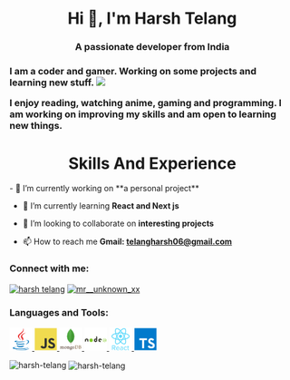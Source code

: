 <h1 align="center">Hi 👋, I'm Harsh Telang</h1>
<h3 align="center">A passionate developer from India</h3>

<h3> I am a coder and gamer. Working on some projects and learning new stuff.
<img src="https://www.google.com/url?sa=i&url=https%3A%2F%2Fgiphy.com%2Fexplore%2Fprogrammer&psig=AOvVaw0uPRB7ATtkM4zptGh1MCk5&ust=1695895304246000&source=images&cd=vfe&opi=89978449&ved=0CBAQjRxqFwoTCLiggcPEyoEDFQAAAAAdAAAAABAI">

<p>I enjoy reading, watching anime, gaming and programming. I am working on improving my skills and am open to learning new things.</p>

<h1 align="center">Skills And Experience</h1>
- 🔭 I’m currently working on **a personal project**

- 🌱 I’m currently learning **React and Next js**

- 👯 I’m looking to collaborate on **interesting projects**

- 📫 How to reach me **Gmail: telangharsh06@gmail.com**

<h3 align="left">Connect with me:</h3>
<p align="left">
<a href="https://linkedin.com/in/harsh telang" target="blank"><img align="center" src="https://raw.githubusercontent.com/rahuldkjain/github-profile-readme-generator/master/src/images/icons/Social/linked-in-alt.svg" alt="harsh telang" height="30" width="40" /></a>
<a href="https://instagram.com/mr__unknown_xx" target="blank"><img align="center" src="https://raw.githubusercontent.com/rahuldkjain/github-profile-readme-generator/master/src/images/icons/Social/instagram.svg" alt="mr__unknown_xx" height="30" width="40" /></a>
</p>

<h3 align="left">Languages and Tools:</h3>
<p align="left"> <a href="https://www.java.com" target="_blank" rel="noreferrer"> <img src="https://raw.githubusercontent.com/devicons/devicon/master/icons/java/java-original.svg" alt="java" width="40" height="40"/> </a> <a href="https://developer.mozilla.org/en-US/docs/Web/JavaScript" target="_blank" rel="noreferrer"> <img src="https://raw.githubusercontent.com/devicons/devicon/master/icons/javascript/javascript-original.svg" alt="javascript" width="40" height="40"/> </a> <a href="https://www.mongodb.com/" target="_blank" rel="noreferrer"> <img src="https://raw.githubusercontent.com/devicons/devicon/master/icons/mongodb/mongodb-original-wordmark.svg" alt="mongodb" width="40" height="40"/> </a> <a href="https://nodejs.org" target="_blank" rel="noreferrer"> <img src="https://raw.githubusercontent.com/devicons/devicon/master/icons/nodejs/nodejs-original-wordmark.svg" alt="nodejs" width="40" height="40"/> </a> <a href="https://reactjs.org/" target="_blank" rel="noreferrer"> <img src="https://raw.githubusercontent.com/devicons/devicon/master/icons/react/react-original-wordmark.svg" alt="react" width="40" height="40"/> </a> <a href="https://www.typescriptlang.org/" target="_blank" rel="noreferrer"> <img src="https://raw.githubusercontent.com/devicons/devicon/master/icons/typescript/typescript-original.svg" alt="typescript" width="40" height="40"/> </a> </p>

<p><img align="left" src="https://github-readme-stats.vercel.app/api/top-langs?username=harsh-telang&show_icons=true&locale=en&layout=compact" alt="harsh-telang" /></p>

<p>&nbsp;<img align="center" src="https://github-readme-stats.vercel.app/api?username=harsh-telang&show_icons=true&locale=en" alt="harsh-telang" /></p>

<!--
**Harsh-Telang/Harsh-Telang** is a ✨ _special_ ✨ repository because its `README.md` (this file) appears on your GitHub profile.

Here are some ideas to get you started:

- 🔭 I’m currently working on ...
- 🌱 I’m currently learning ...
- 👯 I’m looking to collaborate on ...
- 🤔 I’m looking for help with ...
- 💬 Ask me about ...
- 📫 How to reach me: ...
- 😄 Pronouns: ...
- ⚡ Fun fact: ...
-->
